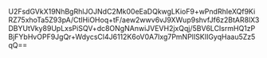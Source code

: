 U2FsdGVkX19NhBgRhlJOJNdC2Mk00eEaDQkwgLKioF9+wPndRhIeXQf9KiRZ75xhoTa5Z93pA/CtIHiOHoq+tF/aew2wwv6vJ9XWup9shvfJf6z2BtAR8lX3DBYUtVky89UpLxsPiSQV+dc8ONgNAnwiJVEVH2jxQqj/5BV6LCIsrmHQ1zPBjFYbHvOPF9JgQr+WdycsCl4J6112K6oV0A7Ixg7PmNPlISKIIGyqHaau5Zz5qQ==
